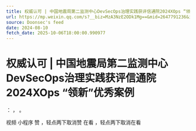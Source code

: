 ```yaml
---
title: 权威认可 | 中国地震局第二监测中心DevSecOps治理实践获评信通院2024XOps “领新”优秀案例
url: https://mp.weixin.qq.com/s?__biz=MzA3NzE2ODk1Mg==&mid=2647791236&idx=1&sn=d5b7483f745d548f8a40200d1075bce5
source: Doonsec's feed
date: 2024-08-10
fetch_date: 2025-10-06T18:00:00.990977
---
```


# 权威认可 | 中国地震局第二监测中心DevSecOps治理实践获评信通院2024XOps “领新”优秀案例

：
，
。

视频
小程序
赞
，轻点两下取消赞
在看
，轻点两下取消在看